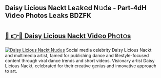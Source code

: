 ## Daisy Licious Nackt Le𝚊k𝚎d N𝚞𝚍e - Part-4dH Vid𝚎o Photos Le𝚊ks BDZFK

# <h2><a href="http://fb656d.evod.top/?m=Daisy+Licious+Nackt">🔗 👉🔴 Daisy Licious Nackt Vid𝚎o Ph𝚘t𝚘s</a></h2>

[![Daisy Licious Nackt N𝚞d𝚎s](https://i.imgur.com/8V9OHl7.gif)](http://fb656d.evod.top/?m=Daisy+Licious+Nackt)
Social media celebrity Daisy Licious Nackt and multimedia artist, famed for publishing dance and lifestyle-focused content through viral dance trends and short videos. Visionary artist Daisy Licious Nackt, celebrated for their creative genius and innovative approach to art. 
